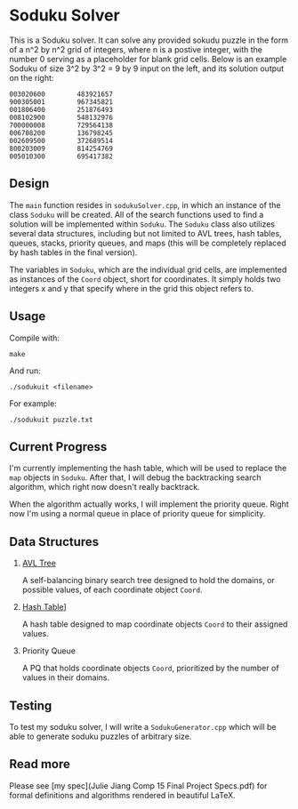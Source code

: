 # Soduku Solver
This is a Soduku solver. It can solve any provided sokudu puzzle in the form of a n^2 by n^2 grid of integers, where n is a postive integer, with the number 0 serving as a placeholder for blank grid cells. Below is an example Soduku of size 3^2 by 3^2 = 9 by 9 input on the left, and its solution output on the right:
```
003020600        483921657 
900305001        967345821 
001806400        251876493 
008102900        548132976 
700000008        729564138 
006708200        136798245 
002609500        372689514 
800203009        814254769 
005010300        695417382
```
## Design
The `main` function resides in `sodukuSolver.cpp`, in which an instance of the class `Soduku` will be created. All of the search functions used to find a solution will be implemented within `Soduku`. The `Soduku` class also utilizes several data structures, including but not limited to AVL trees, hash tables, queues, stacks, priority queues, and maps (this will be completely replaced by hash tables in the final version).

The variables in `Soduku`, which are the individual grid cells, are implemented as instances of the `Coord` object, short for coordinates. It simply holds two integers x and y that specify where in the grid this object refers to.

## Usage
Compile with:
```
make
```
And run:
```
./sodukuit <filename>
```

For example: 
```
./sodukuit puzzle.txt
```

## Current Progress
I'm currently implementing the hash table, which will be used to replace the `map` objects in `Soduku`. After that, I will debug the backtracking search algorithm, which right now doesn't really backtrack. 

When the algorithm actually works, I will implement the priority queue. Right now I'm using a normal queue in place of priority queue for simplicity.

## Data Structures

1. [AVL Tree](AVLTree/)
	
	A self-balancing binary search tree designed to hold the domains, or possible values, of each coordinate object `Coord`.

2. [Hash Table](HashTable/)]
	
	A hash table designed to map coordinate objects `Coord` to their assigned values. 

3. Priority Queue
	
	A PQ that holds coordinate objects `Coord`, prioritized by the number of values in their domains.


## Testing
To test my soduku solver, I will write a `SodukuGenerator.cpp` which will be able to generate soduku puzzles of arbitrary size. 

## Read more
Please see [my spec](Julie Jiang Comp 15 Final Project Specs.pdf) for formal definitions and algorithms rendered in beautiful LaTeX.